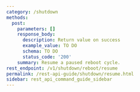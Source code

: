 ```yaml
---
category: /shutdown
methods:
  post:
    parameters: []
    response_body:
      description: Return value on success
      example_value: TO DO
      schema: TO DO
      status_code: '200'
    summary: Resume a paused reboot cycle.
rest_endpoint: /v1/shutdown/reboot/resume
permalink: /rest-api-guide/shutdown/resume.html
sidebar: rest_api_command_guide_sidebar
---
```

